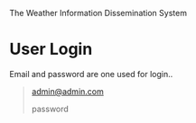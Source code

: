 The Weather Information Dissemination System

# User Login
Email and  password are one used for login..
> admin@admin.com
>
> password
